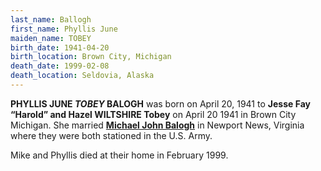 ```yaml
---
last_name: Ballogh
first_name: Phyllis June
maiden_name: TOBEY
birth_date: 1941-04-20
birth_location: Brown City, Michigan
death_date: 1999-02-08
death_location: Seldovia, Alaska
---
```


**PHYLLIS JUNE *TOBEY* BALOGH** was born on April 20, 1941 to **Jesse Fay “Harold” and Hazel WILTSHIRE Tobey** on April 20 1941 in Brown City Michigan.  She married [**Michael John Balogh**](./Balogh_Mike.md) in Newport News, Virginia where they were both stationed in the U.S. Army.

Mike and Phyllis died at their home in February 1999.
